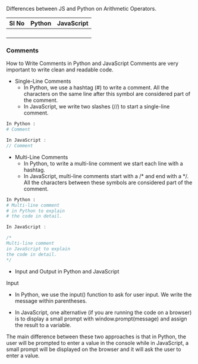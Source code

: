 Differences between JS and Python on Arithmetic Operators.

| Sl No | Python | JavaScript |
| ----- | ------ | ---------- |
|       |        |            |
|       |        |            |
|       |        |            |
|       |        |            |


### Comments
How to Write Comments in Python and JavaScript
Comments are very important to write clean and readable code. 

- Single-Line Comments
    - In Python, we use a hashtag (#) to write a comment. All the characters on the same line after this symbol are considered part of the comment.
    - In JavaScript, we write two slashes (//) to start a single-line comment.

```py
In Python :
# Comment
```
```js
In JavaScript :
// Comment
```

- Multi-Line Comments
    - In Python, to write a multi-line comment we start each line with a hashtag.
    - In JavaScript, multi-line comments start with a /* and end with a */. All the characters between these symbols are considered part of the comment.

```py
In Python :
# Multi-line comment 
# in Python to explain
# the code in detail.
```
```js
In JavaScript :

/* 
Multi-line comment 
in JavaScript to explain 
the code in detail.
*/
```










- Input and Output in Python and JavaScript

Input
- In Python, we use the input() function to ask for user input. We write the message within parentheses.

- In JavaScript, one alternative (if you are running the code on a browser) is to display a small prompt with window.prompt(message) and assign the result to a variable.
  
The main difference between these two approaches is that in Python, the user will be prompted to enter a value in the console while in JavaScript, a small prompt will be displayed on the browser and it will ask the user to enter a value.